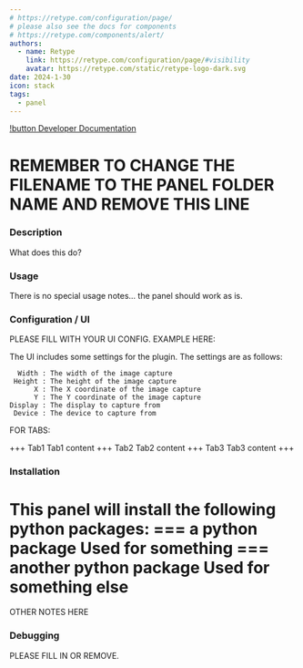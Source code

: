 ```yaml
---
# https://retype.com/configuration/page/
# please also see the docs for components 
# https://retype.com/components/alert/
authors: 
  - name: Retype
    link: https://retype.com/configuration/page/#visibility
    avatar: https://retype.com/static/retype-logo-dark.svg
date: 2024-1-30
icon: stack
tags:
  - panel
---
```


[!button Developer Documentation](Docs.md)
# REMEMBER TO CHANGE THE FILENAME TO THE PANEL FOLDER NAME AND REMOVE THIS LINE
### Description
What does this do?

### Usage
There is no special usage notes... the panel should work as is.

### Configuration / UI

PLEASE FILL WITH YOUR UI CONFIG. EXAMPLE HERE:

The UI includes some settings for the plugin. The settings are as follows:
```
  Width : The width of the image capture
 Height : The height of the image capture
      X : The X coordinate of the image capture
      Y : The Y coordinate of the image capture
Display : The display to capture from
 Device : The device to capture from
```

FOR TABS:

+++ Tab1
Tab1 content
+++ Tab2
Tab2 content
+++ Tab3
Tab3 content
+++


### Installation
This panel will install the following python packages:
=== a python package
Used for something
=== another python package
Used for something else
===

OTHER NOTES HERE

### Debugging
PLEASE FILL IN OR REMOVE.